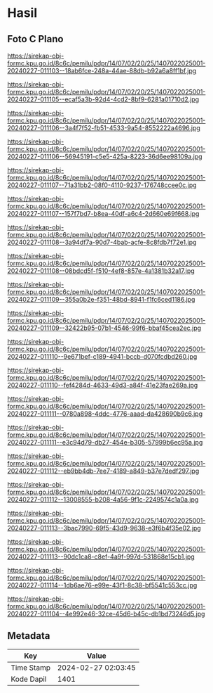 # Hasil

## Foto C Plano

https://sirekap-obj-formc.kpu.go.id/8c6c/pemilu/pdpr/14/07/02/20/25/1407022025001-20240227-011103--18ab6fce-248a-44ae-88db-b92a6a8ff1bf.jpg

https://sirekap-obj-formc.kpu.go.id/8c6c/pemilu/pdpr/14/07/02/20/25/1407022025001-20240227-011105--ecaf5a3b-92d4-4cd2-8bf9-6281a01710d2.jpg

https://sirekap-obj-formc.kpu.go.id/8c6c/pemilu/pdpr/14/07/02/20/25/1407022025001-20240227-011106--3a4f7f52-fb51-4533-9a54-8552222a4696.jpg

https://sirekap-obj-formc.kpu.go.id/8c6c/pemilu/pdpr/14/07/02/20/25/1407022025001-20240227-011106--56945191-c5e5-425a-8223-36d6ee98109a.jpg

https://sirekap-obj-formc.kpu.go.id/8c6c/pemilu/pdpr/14/07/02/20/25/1407022025001-20240227-011107--71a31bb2-08f0-4110-9237-176748ccee0c.jpg

https://sirekap-obj-formc.kpu.go.id/8c6c/pemilu/pdpr/14/07/02/20/25/1407022025001-20240227-011107--157f7bd7-b8ea-40df-a6c4-2d660e69f668.jpg

https://sirekap-obj-formc.kpu.go.id/8c6c/pemilu/pdpr/14/07/02/20/25/1407022025001-20240227-011108--3a94df7a-90d7-4bab-acfe-8c8fdb7f72e1.jpg

https://sirekap-obj-formc.kpu.go.id/8c6c/pemilu/pdpr/14/07/02/20/25/1407022025001-20240227-011108--08bdcd5f-f510-4ef8-857e-4a1381b32a17.jpg

https://sirekap-obj-formc.kpu.go.id/8c6c/pemilu/pdpr/14/07/02/20/25/1407022025001-20240227-011109--355a0b2e-f351-48bd-8941-f1fc6ced1186.jpg

https://sirekap-obj-formc.kpu.go.id/8c6c/pemilu/pdpr/14/07/02/20/25/1407022025001-20240227-011109--32422b95-07b1-4546-99f6-bbaf45cea2ec.jpg

https://sirekap-obj-formc.kpu.go.id/8c6c/pemilu/pdpr/14/07/02/20/25/1407022025001-20240227-011110--9e671bef-c189-4941-bccb-d070fcdbd260.jpg

https://sirekap-obj-formc.kpu.go.id/8c6c/pemilu/pdpr/14/07/02/20/25/1407022025001-20240227-011110--fef4284d-4633-49d3-a84f-41e23fae269a.jpg

https://sirekap-obj-formc.kpu.go.id/8c6c/pemilu/pdpr/14/07/02/20/25/1407022025001-20240227-011111--0780a898-4ddc-4776-aaad-da428690b9c6.jpg

https://sirekap-obj-formc.kpu.go.id/8c6c/pemilu/pdpr/14/07/02/20/25/1407022025001-20240227-011111--e3c94d79-db27-454e-b305-57999b6ec95a.jpg

https://sirekap-obj-formc.kpu.go.id/8c6c/pemilu/pdpr/14/07/02/20/25/1407022025001-20240227-011112--eb9bb4db-7ee7-4189-a849-b37e7dedf297.jpg

https://sirekap-obj-formc.kpu.go.id/8c6c/pemilu/pdpr/14/07/02/20/25/1407022025001-20240227-011112--13008555-b208-4a56-9f1c-2249574c1a0a.jpg

https://sirekap-obj-formc.kpu.go.id/8c6c/pemilu/pdpr/14/07/02/20/25/1407022025001-20240227-011113--3bac7990-69f5-43d9-9638-e3f6b4f35e02.jpg

https://sirekap-obj-formc.kpu.go.id/8c6c/pemilu/pdpr/14/07/02/20/25/1407022025001-20240227-011113--90dc1ca8-c8ef-4a9f-997d-531868e15cb1.jpg

https://sirekap-obj-formc.kpu.go.id/8c6c/pemilu/pdpr/14/07/02/20/25/1407022025001-20240227-011114--1db6ae76-e99e-43f1-8c38-bf5541c553cc.jpg

https://sirekap-obj-formc.kpu.go.id/8c6c/pemilu/pdpr/14/07/02/20/25/1407022025001-20240227-011104--4e992e46-32ce-45d6-b45c-db1bd73246d5.jpg


## Metadata

| Key        | Value               |
| ---------- | ------------------- |
| Time Stamp | 2024-02-27 02:03:45 |
| Kode Dapil | 1401                |



